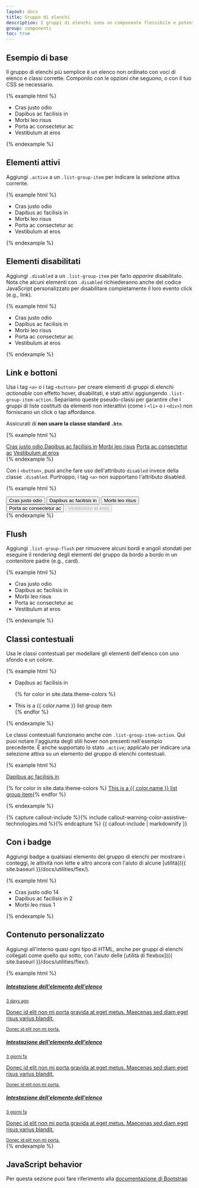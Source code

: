 ```yaml
---
layout: docs
title: Gruppo di elenchi
description: I gruppi di elenchi sono un componente flessibile e potente per la visualizzazione di una serie di contenuti. Modificale ed estendile per supportare all'interno qualsiasi contenuto. 
group: componenti
toc: true
---
```


## Esempio di base

Il gruppo di elenchi più semplice è un elenco non ordinato con voci di elenco e classi corrette. Componilo con le opzioni che seguono, o con il tuo CSS se necessario.

{% example html %}
<ul class="list-group">
  <li class="list-group-item">Cras justo odio</li>
  <li class="list-group-item">Dapibus ac facilisis in</li>
  <li class="list-group-item">Morbi leo risus</li>
  <li class="list-group-item">Porta ac consectetur ac</li>
  <li class="list-group-item">Vestibulum at eros</li>
</ul>
{% endexample %}

## Elementi attivi

Aggiungi `.active` a un `.list-group-item` per indicare la selezione attiva corrente.

{% example html %}
<ul class="list-group">
  <li class="list-group-item active">Cras justo odio</li>
  <li class="list-group-item">Dapibus ac facilisis in</li>
  <li class="list-group-item">Morbi leo risus</li>
  <li class="list-group-item">Porta ac consectetur ac</li>
  <li class="list-group-item">Vestibulum at eros</li>
</ul>
{% endexample %}

## Elementi disabilitati

Aggiungi `.disabled` a un `.list-group-item` per farlo _apparire_ disabilitato. Nota che alcuni elementi con `.disabled` richiederanno anche del codice JavaScript personalizzato per disabilitare completamente il loro evento click (e.g., link).

{% example html %}
<ul class="list-group">
  <li class="list-group-item disabled">Cras justo odio</li>
  <li class="list-group-item">Dapibus ac facilisis in</li>
  <li class="list-group-item">Morbi leo risus</li>
  <li class="list-group-item">Porta ac consectetur ac</li>
  <li class="list-group-item">Vestibulum at eros</li>
</ul>
{% endexample %}

## Link e bottoni

Usa i tag `<a>` o i tag `<button>` per creare elementi di gruppi di elenchi _actionable_ con effetto hover, disabilitati, e stati attivi aggiungendo `.list-group-item-action`. Separiamo queste pseudo-classi per garantire che i gruppi di liste costituiti da elementi non interattivi (come i  `<li>` o i `<div>`) non forniscano un click o tap affordance.

Assicurati di **non usare la classe standard `.btn`**.

{% example html %}
<div class="list-group">
  <a href="#" class="list-group-item list-group-item-action active">
    Cras justo odio
  </a>
  <a href="#" class="list-group-item list-group-item-action">Dapibus ac facilisis in</a>
  <a href="#" class="list-group-item list-group-item-action">Morbi leo risus</a>
  <a href="#" class="list-group-item list-group-item-action">Porta ac consectetur ac</a>
  <a href="#" class="list-group-item list-group-item-action disabled">Vestibulum at eros</a>
</div>
{% endexample %}

Con i `<button>`, puoi anche fare uso dell'attributo `disabled` invece della classe `.disabled`. Purtroppo, i tag `<a>` non supportano l'attributo disabled.

{% example html %}
<div class="list-group">
  <button type="button" class="list-group-item list-group-item-action active">
    Cras justo odio
  </button>
  <button type="button" class="list-group-item list-group-item-action">Dapibus ac facilisis in</button>
  <button type="button" class="list-group-item list-group-item-action">Morbi leo risus</button>
  <button type="button" class="list-group-item list-group-item-action">Porta ac consectetur ac</button>
  <button type="button" class="list-group-item list-group-item-action" disabled>Vestibulum at eros</button>
</div>
{% endexample %}

## Flush

Aggiungi `.list-group-flush` per rimuovere alcuni bordi e angoli stondati per eseguire il rendering degli elementi del gruppo da bordo a bordo in un contenitore padre (e.g., card).

{% example html %}
<ul class="list-group list-group-flush">
  <li class="list-group-item">Cras justo odio</li>
  <li class="list-group-item">Dapibus ac facilisis in</li>
  <li class="list-group-item">Morbi leo risus</li>
  <li class="list-group-item">Porta ac consectetur ac</li>
  <li class="list-group-item">Vestibulum at eros</li>
</ul>
{% endexample %}

## Classi contestuali

Usa le classi contestuali per modellare gli elementi dell'elenco con uno sfondo e un colore.

{% example html %}
<ul class="list-group">
  <li class="list-group-item">Dapibus ac facilisis in</li>

  {% for color in site.data.theme-colors %}
  <li class="list-group-item list-group-item-{{ color.name }}">This is a {{ color.name }} list group item</li>{% endfor %}
</ul>
{% endexample %}

Le classi contestuali funzionano anche con `.list-group-item-action`. Qui puoi notare l'aggiunta degli stili hover non presenti nell'esempio precedente. È anche supportato lo stato `.active`; applicalo per indicare una selezione attiva su un elemento del gruppo di elenchi contestuali.

{% example html %}
<div class="list-group">
  <a href="#" class="list-group-item list-group-item-action">Dapibus ac facilisis in</a>

  {% for color in site.data.theme-colors %}
  <a href="#" class="list-group-item list-group-item-action list-group-item-{{ color.name }}">This is a {{ color.name }} list group item</a>{% endfor %}
</div>
{% endexample %}

{% capture callout-include %}{% include callout-warning-color-assistive-technologies.md %}{% endcapture %}
{{ callout-include | markdownify }}

## Con i badge

Aggiungi badge a qualsiasi elemento del gruppo di elenchi per mostrare i conteggi, le attività non lette e altro ancora con l'aiuto di alcune [utilità]({{ site.baseurl }}/docs/utilities/flex/).

{% example html %}
<ul class="list-group">
  <li class="list-group-item d-flex justify-content-between align-items-center">
    Cras justo odio
    <span class="badge badge-primary badge-pill">14</span>
  </li>
  <li class="list-group-item d-flex justify-content-between align-items-center">
    Dapibus ac facilisis in
    <span class="badge badge-primary badge-pill">2</span>
  </li>
  <li class="list-group-item d-flex justify-content-between align-items-center">
    Morbi leo risus
    <span class="badge badge-primary badge-pill">1</span>
  </li>
</ul>
{% endexample %}

## Contenuto personalizzato

Aggiungi all'interno quasi ogni tipo di HTML, anche per gruppi di elenchi collegati come quello qui sotto, con l'aiuto delle [utilità di flexbox]({{ site.baseurl }}/docs/utilities/flex/).

{% example html %}
<div class="list-group">
  <a href="#" class="list-group-item list-group-item-action flex-column align-items-start active">
    <div class="d-flex w-100 justify-content-between">
      <h5 class="mb-1">Intestazione dell'elemento dell'elenco</h5>
      <small>3 days ago</small>
    </div>
    <p class="mb-1">Donec id elit non mi porta gravida at eget metus. Maecenas sed diam eget risus varius blandit.</p>
    <small>Donec id elit non mi porta.</small>
  </a>
  <a href="#" class="list-group-item list-group-item-action flex-column align-items-start">
    <div class="d-flex w-100 justify-content-between">
      <h5 class="mb-1">Intestazione dell'elemento dell'elenco</h5>
      <small class="text-muted">3 giorni fa</small>
    </div>
    <p class="mb-1">Donec id elit non mi porta gravida at eget metus. Maecenas sed diam eget risus varius blandit.</p>
    <small class="text-muted">Donec id elit non mi porta.</small>
  </a>
  <a href="#" class="list-group-item list-group-item-action flex-column align-items-start">
    <div class="d-flex w-100 justify-content-between">
      <h5 class="mb-1">Intestazione dell'elemento dell'elenco</h5>
      <small class="text-muted">3 giorni fa</small>
    </div>
    <p class="mb-1">Donec id elit non mi porta gravida at eget metus. Maecenas sed diam eget risus varius blandit.</p>
    <small class="text-muted">Donec id elit non mi porta.</small>
  </a>
</div>
{% endexample %}

## JavaScript behavior

Per questa sezione puoi fare riferimento alla [documentazione di Bootstrap](https://getbootstrap.com/docs/4.0/components/list-group/#javascript-behavior)






